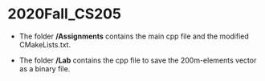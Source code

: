 # 2020Fall_CS205
* The folder **/Assignments** contains the main cpp file and the modified CMakeLists.txt.

* The folder **/Lab** contains the cpp file to save the 200m-elements vector as a binary file.
